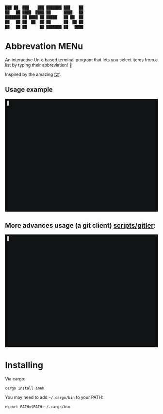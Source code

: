```
███`██  ███    ███ ███████ ███    ██ 
██   ██ ████  ████ ██      ████   ██ 
███████ ██ ████ ██ █████   ██ ██  ██ 
██   ██ ██  ██  ██ ██      ██  ██ ██ 
██   ██ ██      ██ ███████ ██   ████ 
```
# Abbrevation MENu

An interactive Unix-based terminal program that lets you select items from a list by typing their abbreviation! 🙏

Inspired by the amazing [fzf](https://github.com/junegunn/fzf).

## Usage example
 <img src="doc/amen.gif" width="600" />
 
## More advances usage (a git client) [scripts/gitler](scripts/gitler):
 <img src="doc/gitler.gif" width="600" />

# Installing

Via cargo:
```
cargo install amen
```

You may need to add `~/.cargo/bin` to your PATH:
```
export PATH=$PATH:~/.cargo/bin
```
